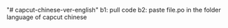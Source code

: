 "# capcut-chinese-ver-english" 
b1: pull code
b2: paste file.po in the folder language of capcut chinese

